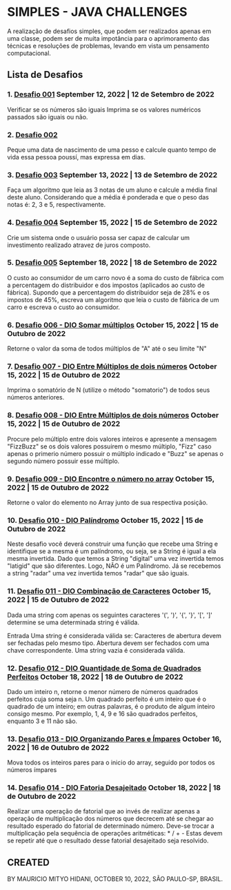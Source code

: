 # SIMPLES - JAVA CHALLENGES
A realização de desafios simples, que podem ser realizados apenas em uma classe, podem ser de muita impotância para o aprimoramento das técnicas e resoluções de problemas, levando em vista um pensamento computacional.

## Lista de Desafios

### 1. [Desafio 001](https://github.com/MauricioMH35/StudyRoom/blob/main/java/challenges/Simples/src/main/java/com/rom/study/Desafio001.java) September 12, 2022 | 12 de Setembro de 2022
Verificar se os números são iguais Imprima se os valores numéricos passados são iguais ou não.

### 2. [Desafio 002](https://github.com/MauricioMH35/StudyRoom/blob/main/java/challenges/Simples/src/main/java/com/rom/study/Desafio002.java) 
Peque uma data de nascimento de uma pesso e calcule quanto tempo de vida essa pessoa poussí, mas expressa em dias.

### 3. [Desafio 003](https://github.com/MauricioMH35/StudyRoom/blob/main/java/challenges/Simples/src/main/java/com/rom/study/Desafio003.java) September 13, 2022 | 13 de Setembro de 2022
Faça um algoritmo que leia as 3 notas de um aluno e calcule a média final deste aluno. Considerando que a média é ponderada e que o peso das notas é: 2, 3 e 5, respectivamente.

### 4. [Desafio 004](https://github.com/MauricioMH35/StudyRoom/blob/main/java/challenges/Simples/src/main/java/com/rom/study/Desafio004.java) September 15, 2022 | 15 de Setembro de 2022
Crie um sistema onde o usuário possa ser capaz de calcular um investimento realizado atravez de juros composto.

### 5. [Desafio 005](https://github.com/MauricioMH35/StudyRoom/blob/main/java/challenges/Simples/src/main/java/com/rom/study/Desafio005.java) September 18, 2022 | 18 de Setembro de 2022
O custo ao consumidor de um carro novo é a soma do custo de fábrica com a percentagem do distribuidor e dos impostos (aplicados ao custo de fábrica). Supondo que a percentagem do distribuidor seja de 28% e os impostos de 45%, escreva um algoritmo que leia o custo de fábrica de um carro e escreva o custo ao consumidor.

### 6. [Desafio 006 - DIO Somar múltiplos]() October 15, 2022 | 15 de Outubro de 2022
Retorne o valor da soma de todos múltiplos de "A" até o seu limite "N"

### 7. [Desafio 007 - DIO Entre Múltiplos de dois números]() October 15, 2022 | 15 de Outubro de 2022
Imprima o somatório de N (utilize o método "somatorio") de todos seus números anteriores.

### 8. [Desafio 008 - DIO Entre Múltiplos de dois números]() October 15, 2022 | 15 de Outubro de 2022
Procure pelo múltiplo entre dois valores inteiros e apresente a mensagem "FizzBuzz" se os dois valores possuirem o mesmo múltiplo, "Fizz" caso apenas o primerio número possuir o múltiplo indicado e "Buzz" se apenas o segundo número possuir esse múltiplo.

### 9. [Desafio 009 - DIO Encontre o número no array]() October 15, 2022 | 15 de Outubro de 2022
Retorne o valor do elemento no Array junto de sua respectiva posição.

### 10. [Desafio 010 - DIO Palíndromo]() October 15, 2022 | 15 de Outubro de 2022
Neste desafio você deverá construir uma função que recebe uma String e identifique se a mesma é um palíndromo, ou seja, se a String é igual a ela mesma invertida. Dado que temos a String "digital" uma vez invertida temos  "latigid" que são diferentes. 
Logo, NÃO é um Palíndromo. Já se recebemos a string "radar" uma vez invertida temos "radar" que são iguais.

### 11. [Desafio 011 - DIO Combinação de Caracteres]() October 15, 2022 | 15 de Outubro de 2022
Dada uma string com apenas os seguintes caracteres '(', ')', '{', '}', '[', ']' determine se uma determinada string é válida.

Entrada
Uma string é considerada válida se:
Caracteres de abertura devem ser fechadas pelo mesmo tipo. Abertura devem ser fechados com uma chave correspondente. Uma string vazia é considerada válida.

### 12. [Desafio 012 - DIO Quantidade de Soma de Quadrados Perfeitos]() October 18, 2022 | 18 de Outubro de 2022
Dado um inteiro n, retorne o menor número de números quadrados perfeitos cuja soma seja n.
Um quadrado perfeito é um inteiro que é o quadrado de um inteiro; em outras palavras, é o produto de algum inteiro consigo mesmo.
Por exemplo, 1, 4, 9 e 16 são quadrados perfeitos, enquanto 3 e 11 não são.

### 13. [Desafio 013 - DIO Organizando Pares e Ímpares]() October 16, 2022 | 16 de Outubro de 2022
Mova todos os inteiros pares para o inicio do array, seguido por todos os números ímpares

### 14. [Desafio 014 - DIO Fatoria Desajeitado]() October 18, 2022 | 18 de Outubro de 2022
Realizar uma operação de fatorial que ao invés de realizar apenas a operação de multiplicação dos números que decrecem até se chegar ao resultado esperado do fatorial de determinado número. Deve-se trocar a multiplicação pela sequência de operações aritméticas: * / + -
Estas devem se repetir até que o resultado desse fatorial desajeitado seja resolvido.

## CREATED
BY MAURICIO MITYO HIDANI, OCTOBER 10, 2022, SÃO PAULO-SP, BRASIL.